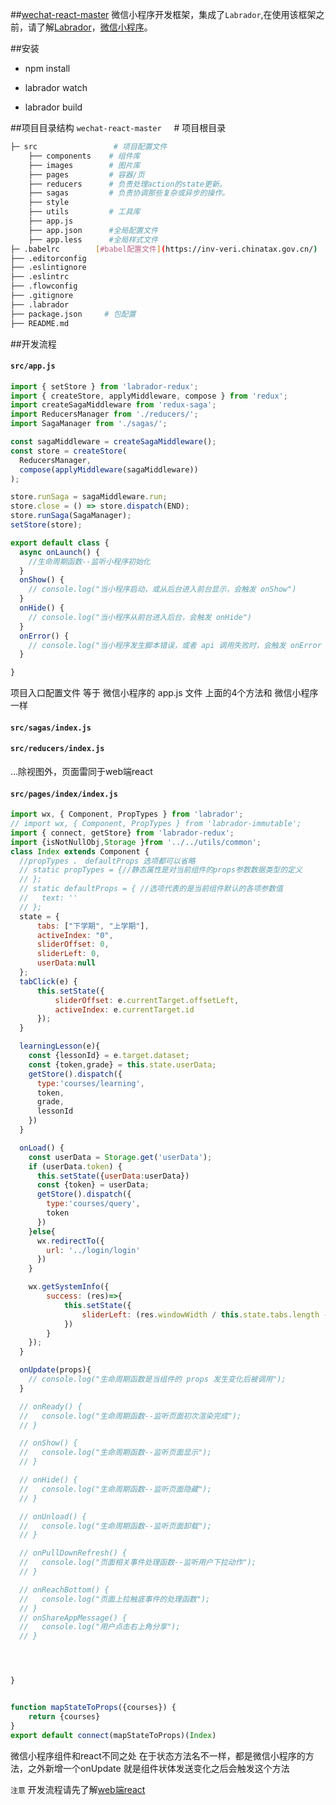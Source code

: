 


##[wechat-react-master](https://github.com/flyjennyetn/wechat-react)
微信小程序开发框架，集成了```Labrador```,在使用该框架之前，请了解[Labrador](https://github.com/maichong/labrador)，[微信小程序](https://mp.weixin.qq.com/debug/wxadoc/dev/framework/MINA.html?t=2017112)。

##安装
* npm install

* labrador watch

* labrador build

##项目目录结构
```wechat-react-master```               &nbsp; &nbsp; # 项目根目录
```sh
├─ src                 # 项目配置文件
    ├── components    # 组件库
    ├── images        # 图片库
    ├── pages         # 容器/页
    ├── reducers      # 负责处理action的state更新。
    ├── sagas         # 负责协调那些复杂或异步的操作。
    ├── style
    ├── utils         # 工具库
    ├── app.js 
    ├── app.json      #全局配置文件
    ├── app.less      #全局样式文件
├─ .babelrc        [#babel配置文件](https://inv-veri.chinatax.gov.cn/)
├── .editorconfig  
├── .eslintignore 
├── .eslintrc  
├── .flowconfig  
├── .gitignore  
├── .labrador  
├── package.json     # 包配置
├── README.md   
```

##开发流程
#### ```src/app.js```  
 
```js
import { setStore } from 'labrador-redux';
import { createStore, applyMiddleware, compose } from 'redux';
import createSagaMiddleware from 'redux-saga';
import ReducersManager from './reducers/';
import SagaManager from './sagas/';

const sagaMiddleware = createSagaMiddleware();
const store = createStore(
  ReducersManager,
  compose(applyMiddleware(sagaMiddleware))
);

store.runSaga = sagaMiddleware.run;
store.close = () => store.dispatch(END);
store.runSaga(SagaManager);
setStore(store);

export default class {
  async onLaunch() {
    //生命周期函数--监听小程序初始化
  }
  onShow() {
    // console.log("当小程序启动，或从后台进入前台显示，会触发 onShow")
  }
  onHide() {
    // console.log("当小程序从前台进入后台，会触发 onHide")
  }
  onError() {
    // console.log("当小程序发生脚本错误，或者 api 调用失败时，会触发 onError 并带上错误信息")
  }

}

```

项目入口配置文件 等于 微信小程序的 app.js 文件  上面的4个方法和 微信小程序一样

#### ```src/sagas/index.js```   
#### ```src/reducers/index.js``` 
...除视图外，页面雷同于web端react
 
#### ```src/pages/index/index.js```   
```js
import wx, { Component, PropTypes } from 'labrador';
// import wx, { Component, PropTypes } from 'labrador-immutable';
import { connect, getStore} from 'labrador-redux';
import {isNotNullObj,Storage }from '../../utils/common';
class Index extends Component {
  //propTypes 、 defaultProps 选项都可以省略
  // static propTypes = {//静态属性是对当前组件的props参数数据类型的定义
  // };
  // static defaultProps = { //选项代表的是当前组件默认的各项参数值
  //   text: ''
  // };
  state = {
      tabs: ["下学期", "上学期"],
      activeIndex: "0",
      sliderOffset: 0,
      sliderLeft: 0,
      userData:null
  };
  tabClick(e) {
      this.setState({
          sliderOffset: e.currentTarget.offsetLeft,
          activeIndex: e.currentTarget.id
      });
  }

  learningLesson(e){
    const {lessonId} = e.target.dataset;
    const {token,grade} = this.state.userData;
    getStore().dispatch({
      type:'courses/learning',
      token,
      grade,
      lessonId
    })
  }

  onLoad() {
    const userData = Storage.get('userData');
    if (userData.token) {
      this.setState({userData:userData})
      const {token} = userData;
      getStore().dispatch({
        type:'courses/query',
        token
      })
    }else{
      wx.redirectTo({
        url: '../login/login'
      })
    }

    wx.getSystemInfo({
        success: (res)=>{
            this.setState({
                sliderLeft: (res.windowWidth / this.state.tabs.length - 144) / 2
            })
        } 
    });
  }

  onUpdate(props){
    // console.log("生命周期函数是当组件的 props 发生变化后被调用");
  }

  // onReady() {
  //   console.log("生命周期函数--监听页面初次渲染完成");
  // }

  // onShow() {
  //   console.log("生命周期函数--监听页面显示");
  // }

  // onHide() {
  //   console.log("生命周期函数--监听页面隐藏");
  // }

  // onUnload() {
  //   console.log("生命周期函数--监听页面卸载");
  // }

  // onPullDownRefresh() {
  //   console.log("页面相关事件处理函数--监听用户下拉动作");
  // }

  // onReachBottom() {
  //   console.log("页面上拉触底事件的处理函数");
  // }
  // onShareAppMessage() {
  //   console.log("用户点击右上角分享");
  // }




}


function mapStateToProps({courses}) {
    return {courses}
}
export default connect(mapStateToProps)(Index)


```
微信小程序组件和react不同之处 在于状态方法名不一样，都是微信小程序的方法，之外新增一个onUpdate 就是组件状体发送变化之后会触发这个方法


 ```注意``` 开发流程请先了解[web端react](https://github.com/flyjennyetn/react)
